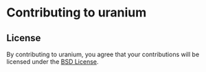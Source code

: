 # Contributing to uranium

## License

By contributing to uranium, you agree that your contributions will be
licensed under the [BSD License](LICENSE).
